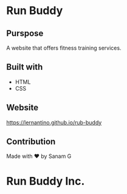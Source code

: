 # Run Buddy

## Purspose
A website that offers fitness training services.

## Built with
* HTML
* CSS

## Website
https://lernantino.github.io/rub-buddy

## Contribution
Made with ❤️ by Sanam G

# Run Buddy Inc.
